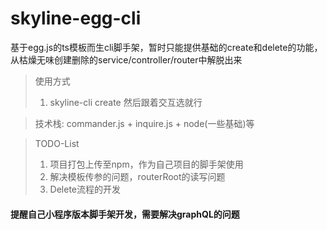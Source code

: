 # skyline-egg-cli
基于egg.js的ts模板而生cli脚手架，暂时只能提供基础的create和delete的功能，从枯燥无味创建删除的service/controller/router中解脱出来

> 使用方式
> 1. skyline-cli create 然后跟着交互选就行

> 技术栈: commander.js + inquire.js + node(一些基础)等


> TODO-List
> 1. 项目打包上传至npm，作为自己项目的脚手架使用
> 2. 解决模板传参的问题，routerRoot的读写问题
> 3. Delete流程的开发

#### 提醒自己小程序版本脚手架开发，需要解决graphQL的问题
